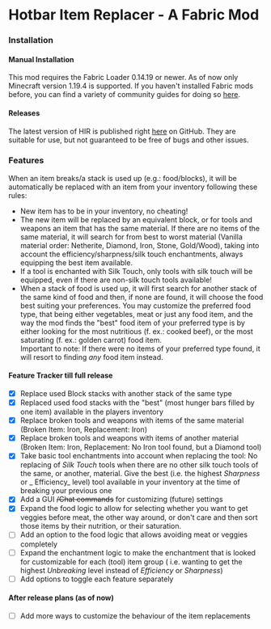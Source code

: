 # Hotbar Item Replacer - A Fabric Mod

### Installation

#### Manual Installation

This mod requires the Fabric Loader 0.14.19 or newer. As of now only Minecraft version 1.19.4 is supported. If you
haven't installed Fabric mods before, you can find a variety of community guides for doing
so [here](https://fabricmc.net/wiki/install).

#### Releases

The latest version of HIR is published right [here](https://github.com/MConfuse/HotbarItemReplacer/releases) on GitHub.
They are suitable for use, but not guaranteed to be free of bugs and other issues.

### Features

When an item breaks/a stack is used up (e.g.: food/blocks), it will be automatically be replaced with an item from your
inventory following these rules:

- New item has to be in your inventory, no cheating!
- The new item will be replaced by an equivalent block, or for tools and weapons an item that has the same material. If
  there are no items of the same material, it will search for from best to worst material (Vanilla material order:
  Netherite, Diamond, Iron, Stone, Gold/Wood), taking into account the efficiency/sharpness/silk touch enchantments,
  always equipping the best item available.
- If a tool is enchanted with Silk Touch, only tools with silk touch will be equipped, even if there are non-silk touch
  tools available!
- When a stack of food is used up, it will first search for another stack of the same kind of food and then, if none are
  found, it will choose the food best suiting your preferences. You may customize the preferred food type, that being
  either vegetables, meat or just any food item, and the way the mod finds the "best" food item of your preferred type is by
  either looking for the most nutritious (f. ex.: cooked beef), or the most saturating (f. ex.: golden carrot) food
  item.  
  Important to note: If there were no items of your preferred type found, it will resort to finding _any_ food item
  instead.

#### Feature Tracker till full release

- [x] Replace used Block stacks with another stack of the same type
- [x] Replaced used food stacks with the "best" (most hunger bars filled by one item) available in the players inventory
- [x] Replace broken tools and weapons with items of the same material (Broken Item: Iron, Replacement: Iron)
- [x] Replace broken tools and weapons with items of another material (Broken Item: Iron, Replacement: No Iron tool
  found, but a Diamond tool)
- [x] Take basic tool enchantments into account when replacing the tool: No replacing of _Silk Touch_ tools when there
  are no other silk touch tools of the same, or another, material. Give the best (i.e. the highest _Sharpness_ or _
  Efficiency_ level) tool available in your inventory at the time of breaking your previous one
- [x] Add a GUI ~~/Chat commands~~ for customizing (future) settings
- [x] Expand the food logic to allow for selecting whether you want to get veggies before meat, the other way around, or
  don't care and then sort those items by their nutrition, or their saturation.
- [ ] Add an option to the food logic that allows avoiding meat or veggies completely
- [ ] Expand the enchantment logic to make the enchantment that is looked for customizable for each (tool) item group (
  i.e. wanting to get the highest _Unbreaking_ level instead of _Efficiency_ or _Sharpness_)
- [ ] Add options to toggle each feature separately

#### After release plans (as of now)

- [ ] Add more ways to customize the behaviour of the item replacements